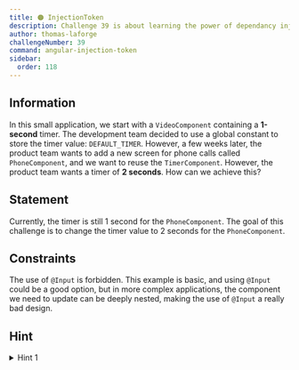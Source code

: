 ```yaml
---
title: 🟠 InjectionToken
description: Challenge 39 is about learning the power of dependancy injection
author: thomas-laforge
challengeNumber: 39
command: angular-injection-token
sidebar:
  order: 118
---
```


## Information

In this small application, we start with a `VideoComponent` containing a **1-second** timer. The development team decided to use a global constant to store the timer value: `DEFAULT_TIMER`. However, a few weeks later, the product team wants to add a new screen for phone calls called `PhoneComponent`, and we want to reuse the `TimerComponent`. However, the product team wants a timer of **2 seconds**. How can we achieve this?

## Statement

Currently, the timer is still 1 second for the `PhoneComponent`. The goal of this challenge is to change the timer value to 2 seconds for the `PhoneComponent`.

## Constraints

The use of `@Input` is forbidden. This example is basic, and using `@Input` could be a good option, but in more complex applications, the component we need to update can be deeply nested, making the use of `@Input` a really bad design.

## Hint

<details>
  <summary>Hint 1</summary>

Looking at this [blog post](https://itnext.io/stop-being-scared-of-injectiontokens-ab22f72f0fe9) can be of great help.

</details>
